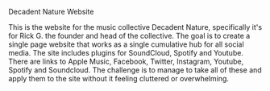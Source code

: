
Decadent Nature Website

This is the website for the music collective Decadent Nature, specifically it's for Rick G. the founder and head of the collective. The goal is to create a single page website that works as a single cumulative hub for all social media. The site includes plugins for SoundCloud, Spotify and Youtube. There are links to Apple Music, Facebook, Twitter, Instagram, Youtube, Spotify and Soundcloud. The challenge is to manage to take all of these and apply them to the site without it feeling cluttered or overwhelming.
